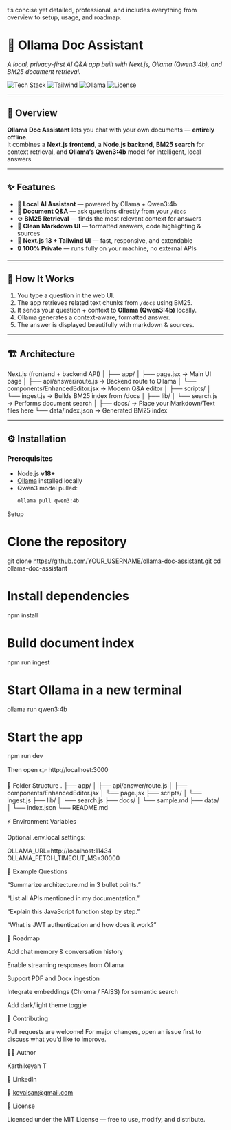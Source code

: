 t’s concise yet detailed, professional, and includes everything from overview to setup, usage, and roadmap.

# 🧠 Ollama Doc Assistant  
*A local, privacy-first AI Q&A app built with Next.js, Ollama (Qwen3:4b), and BM25 document retrieval.*

![Tech Stack](https://img.shields.io/badge/Next.js-13%2B-black?logo=next.js) ![Tailwind](https://img.shields.io/badge/TailwindCSS-3-blue?logo=tailwindcss) ![Ollama](https://img.shields.io/badge/Ollama-Qwen3%3A4b-green) ![License](https://img.shields.io/badge/License-MIT-orange)

---

## 🚀 Overview  
**Ollama Doc Assistant** lets you chat with your own documents — **entirely offline**.  
It combines a **Next.js frontend**, a **Node.js backend**, **BM25 search** for context retrieval, and **Ollama’s Qwen3:4b** model for intelligent, local answers.

---

## ✨ Features  
- 🤖 **Local AI Assistant** — powered by Ollama + Qwen3:4b  
- 🧩 **Document Q&A** — ask questions directly from your `/docs`  
- ⚙️ **BM25 Retrieval** — finds the most relevant context for answers  
- 🧾 **Clean Markdown UI** — formatted answers, code highlighting & sources  
- 🚀 **Next.js 13 + Tailwind UI** — fast, responsive, and extendable  
- 🔒 **100% Private** — runs fully on your machine, no external APIs  

---

## 🧠 How It Works  
1. You type a question in the web UI.  
2. The app retrieves related text chunks from `/docs` using BM25.  
3. It sends your question + context to **Ollama (Qwen3:4b)** locally.  
4. Ollama generates a context-aware, formatted answer.  
5. The answer is displayed beautifully with markdown & sources.

---

## 🏗️ Architecture  


Next.js (frontend + backend API)
│
├── app/
│ ├── page.jsx → Main UI page
│ ├── api/answer/route.js → Backend route to Ollama
│ └── components/EnhancedEditor.jsx → Modern Q&A editor
│
├── scripts/
│ └── ingest.js → Builds BM25 index from /docs
│
├── lib/
│ └── search.js → Performs document search
│
├── docs/ → Place your Markdown/Text files here
└── data/index.json → Generated BM25 index


---

## ⚙️ Installation  

### Prerequisites  
- Node.js **v18+**  
- [Ollama](https://ollama.ai) installed locally  
- Qwen3 model pulled:  
  ```bash
  ollama pull qwen3:4b

Setup
# Clone the repository
git clone https://github.com/YOUR_USERNAME/ollama-doc-assistant.git
cd ollama-doc-assistant

# Install dependencies
npm install

# Build document index
npm run ingest

# Start Ollama in a new terminal
ollama run qwen3:4b

# Start the app
npm run dev


Then open 👉 http://localhost:3000

📂 Folder Structure
.
├── app/
│   ├── api/answer/route.js
│   ├── components/EnhancedEditor.jsx
│   └── page.jsx
├── scripts/
│   └── ingest.js
├── lib/
│   └── search.js
├── docs/
│   └── sample.md
├── data/
│   └── index.json
└── README.md

⚡ Environment Variables

Optional .env.local settings:

OLLAMA_URL=http://localhost:11434
OLLAMA_FETCH_TIMEOUT_MS=30000

💬 Example Questions

“Summarize architecture.md in 3 bullet points.”

“List all APIs mentioned in my documentation.”

“Explain this JavaScript function step by step.”

“What is JWT authentication and how does it work?”

🔮 Roadmap

 Add chat memory & conversation history

 Enable streaming responses from Ollama

 Support PDF and Docx ingestion

 Integrate embeddings (Chroma / FAISS) for semantic search

 Add dark/light theme toggle

🤝 Contributing

Pull requests are welcome!
For major changes, open an issue first to discuss what you’d like to improve.

👨‍💻 Author

Karthikeyan T

💼 LinkedIn

📧 kovaisan@gmail.com

🪪 License

Licensed under the MIT License — free to use, modify, and distribute.